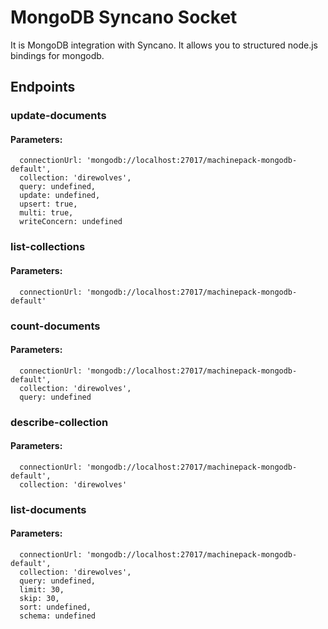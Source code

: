 # MongoDB Syncano Socket

It is MongoDB integration with Syncano. It allows you to structured node.js bindings for mongodb.

## Endpoints

### update-documents

#### Parameters:

      connectionUrl: 'mongodb://localhost:27017/machinepack-mongodb-default',
      collection: 'direwolves',
      query: undefined,
      update: undefined,
      upsert: true,
      multi: true,
      writeConcern: undefined


### list-collections

#### Parameters:

      connectionUrl: 'mongodb://localhost:27017/machinepack-mongodb-default'


### count-documents

#### Parameters:

      connectionUrl: 'mongodb://localhost:27017/machinepack-mongodb-default',
      collection: 'direwolves',
      query: undefined


### describe-collection

#### Parameters:

      connectionUrl: 'mongodb://localhost:27017/machinepack-mongodb-default',
      collection: 'direwolves'


### list-documents

#### Parameters:

      connectionUrl: 'mongodb://localhost:27017/machinepack-mongodb-default',
      collection: 'direwolves',
      query: undefined,
      limit: 30,
      skip: 30,
      sort: undefined,
      schema: undefined

